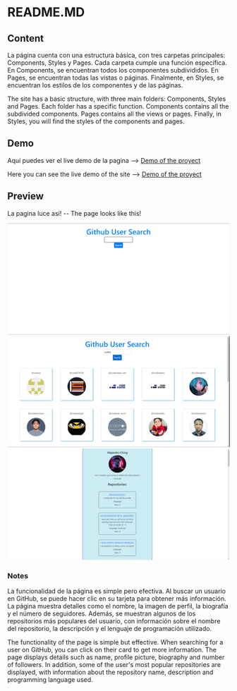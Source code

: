 # README.MD

## Content
La página cuenta con una estructura básica, con tres carpetas principales: Components, Styles y Pages. Cada carpeta cumple una función específica. En Components, se encuentran todos los componentes subdivididos. En Pages, se encuentran todas las vistas o páginas. Finalmente, en Styles, se encuentran los estilos de los componentes y de las páginas.

The site has a basic structure, with three main folders: Components, Styles and Pages. Each folder has a specific function. Components contains all the subdivided components. Pages contains all the views or pages. Finally, in Styles, you will find the styles of the components and pages.

## Demo
Aquí puedes ver el live demo de la pagina --> [Demo of the proyect](https://git-hub-search-app-psi.vercel.app/)

Here you can see the live demo of the site --> [Demo of the proyect](https://git-hub-search-app-psi.vercel.app/)

## Preview
La pagina luce así! -- The page looks like this!

![](/Home.png)
![](/Search.png)
![](/Details.png)

### Notes
La funcionalidad de la página es simple pero efectiva. Al buscar un usuario en GitHub, se puede hacer clic en su tarjeta para obtener más información. La página muestra detalles como el nombre, la imagen de perfil, la biografía y el número de seguidores. Además, se muestran algunos de los repositorios más populares del usuario, con información sobre el nombre del repositorio, la descripción y el lenguaje de programación utilizado.

The functionality of the page is simple but effective. When searching for a user on GitHub, you can click on their card to get more information. The page displays details such as name, profile picture, biography and number of followers. In addition, some of the user's most popular repositories are displayed, with information about the repository name, description and programming language used.
